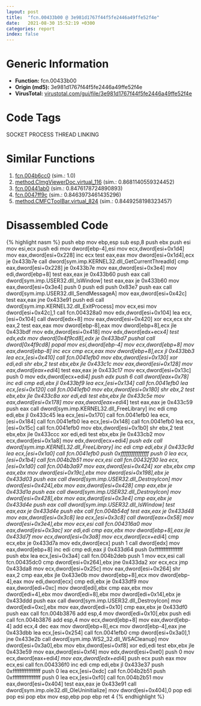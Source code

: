 ```yaml
---
layout: post
title:  "fcn.00433b00 @ 3e981d1767f44f5fe2446a49ffe52f4e"
date:   2021-08-30 15:52:19 +0300
categories: report
index: false
---
```


# Generic Information
- **Function:** fcn.00433b00
- **Origin (md5):** 3e981d1767f44f5fe2446a49ffe52f4e
- **VirusTotal:** [virustotal.com/gui/file/3e981d1767f44f5fe2446a49ffe52f4e][virustotal_ref]

# Code Tags
<span class="tag" id="SOCKET">SOCKET</span>
<span class="tag" id="PROCESS">PROCESS</span>
<span class="tag" id="THREAD">THREAD</span>
<span class="tag" id="LINKING">LINKING</span>


# Similar Functions

1. [fcn.004b6cc0][similar_1_ref] (sim.: 1.0)
2. [method.CImgViewerDoc.virtual\_116][similar_2_ref] (sim.: 0.8681140559324452)
3. [fcn.00441ab0][similar_3_ref] (sim.: 0.8476178724890893)
4. [fcn.0047ff9c][similar_4_ref] (sim.: 0.8463973461435296)
5. [method.CMFCToolBar.virtual\_824][similar_5_ref] (sim.: 0.8449258198323457)


# Disassembled Code

{% highlight nasm %}
push ebp
mov ebp,esp
sub esp,8
push ebx
push esi
mov esi,ecx
push edi
mov dword[ebp-4],esi
mov ecx,dword[esi+0x1d4]
mov eax,dword[esi+0x228]
inc ecx
test eax,eax
mov dword[esi+0x1d4],ecx
je 0x433b7e
call dword[sym.imp.KERNEL32.dll_GetCurrentThreadId]
cmp eax,dword[esi+0x228]
je 0x433b7e
mov eax,dword[esi+0x3e4]
mov edi,dword[ebp+8]
test eax,eax
je 0x433b60
push eax
call dword[sym.imp.USER32.dll_IsWindow]
test eax,eax
je 0x433b60
mov eax,dword[esi+0x3e4]
push 0
push edi
push 0x83e7
push eax
call dword[sym.imp.USER32.dll_SendMessageA]
mov eax,dword[esi+0x42c]
test eax,eax
jne 0x433e91
push edi
call dword[sym.imp.KERNEL32.dll_ExitProcess]
mov ecx,esi
mov dword[esi+0x42c],1
call fcn.004328a0
mov edx,dword[esi+0x104]
lea ecx,[esi+0x104]
call dword[edx+8]
mov eax,dword[esi+0x420]
xor ecx,ecx
shr eax,2
test eax,eax
mov dword[ebp-8],eax
mov dword[ebp+8],ecx
jle 0x433bdf
mov edx,dword[esi+0x418]
mov edx,dword[edx+ecx*4]
test edx,edx
mov dword[0x4f9cd8],edx
je 0x433bd7
pushal
call dword[0x4f9cd8]
popal
mov esi,dword[ebp-4]
mov ecx,dword[ebp+8]
mov eax,dword[ebp-8]
inc ecx
cmp ecx,eax
mov dword[ebp+8],ecx
jl 0x433bb3
lea ecx,[esi+0x410]
call fcn.0041efb0
mov ebx,dword[esi+0x130]
xor edi,edi
shr ebx,2
test ebx,ebx
jle 0x433c1c
mov eax,dword[esi+0x128]
mov eax,dword[eax+edi*4]
test eax,eax
je 0x433c17
mov ecx,dword[esi+0x13c]
push 0
mov edx,dword[ecx+edi*4]
push edx
push 6
call dword[eax+0x78]
inc edi
cmp edi,ebx
jl 0x433bf9
lea ecx,[esi+0x134]
call fcn.0041efb0
lea ecx,[esi+0x120]
call fcn.0041efb0
mov ebx,dword[esi+0x180]
shr ebx,2
test ebx,ebx
jle 0x433c8a
xor edi,edi
test ebx,ebx
jle 0x433c5e
mov eax,dword[esi+0x178]
mov eax,dword[eax+edi*4]
test eax,eax
je 0x433c59
push eax
call dword[sym.imp.KERNEL32.dll_FreeLibrary]
inc edi
cmp edi,ebx
jl 0x433c45
lea ecx,[esi+0x170]
call fcn.0041efb0
lea ecx,[esi+0x184]
call fcn.0041efb0
lea ecx,[esi+0x148]
call fcn.0041efb0
lea ecx,[esi+0x15c]
call fcn.0041efb0
mov ebx,dword[esi+0x1b0]
shr ebx,2
test ebx,ebx
jle 0x433ccc
xor edi,edi
test ebx,ebx
jle 0x433cb2
mov ecx,dword[esi+0x1a8]
mov edx,dword[ecx+edi*4]
push edx
call dword[sym.imp.KERNEL32.dll_FreeLibrary]
inc edi
cmp edi,ebx
jl 0x433c9d
lea ecx,[esi+0x1a0]
call fcn.0041efb0
push 0xffffffffffffffff
push 0
lea ecx,[esi+0x1b4]
call fcn.004b2b51
mov ecx,esi
call fcn.00432f30
lea ecx,[esi+0x1d0]
call fcn.004b3a97
mov eax,dword[esi+0x424]
xor ebx,ebx
cmp eax,ebx
mov dword[esi+0x19c],ebx
mov dword[esi+0x198],ebx
je 0x433d03
push eax
call dword[sym.imp.USER32.dll_DestroyIcon]
mov dword[esi+0x424],ebx
mov eax,dword[esi+0x428]
cmp eax,ebx
je 0x433d1a
push eax
call dword[sym.imp.USER32.dll_DestroyIcon]
mov dword[esi+0x428],ebx
mov eax,dword[esi+0x3e4]
cmp eax,ebx
je 0x433d4e
push eax
call dword[sym.imp.USER32.dll_IsWindow]
test eax,eax
je 0x433d4e
push ebx
call fcn.004b54af
test eax,eax
je 0x433d48
mov eax,dword[esi+0x3c8]
lea ecx,[esi+0x3c8]
call dword[eax+0x58]
mov dword[esi+0x3e4],ebx
mov ecx,esi
call fcn.004316a0
mov eax,dword[esi+0x3ac]
xor edi,edi
cmp eax,ebx
mov dword[ebp+8],eax
jle 0x433d7f
mov ecx,dword[esi+0x3a8]
mov ecx,dword[ecx+edi*4]
cmp ecx,ebx
je 0x433d7a
mov edx,dword[ecx]
push 1
call dword[edx]
mov eax,dword[ebp+8]
inc edi
cmp edi,eax
jl 0x433d64
push 0xffffffffffffffff
push ebx
lea ecx,[esi+0x3a4]
call fcn.004b2deb
push 1
mov ecx,esi
call fcn.00435dc0
cmp dword[esi+0x264],ebx
jne 0x433da2
xor ecx,ecx
jmp 0x433da8
mov ecx,dword[esi+0x25c]
mov eax,dword[esi+0x264]
shr eax,2
cmp eax,ebx
jle 0x433e0b
mov dword[ebp+8],ecx
mov dword[ebp-4],eax
mov edi,dword[ecx]
cmp edi,ebx
je 0x433df9
mov eax,dword[edi+0xc]
mov dword[edi],ebx
cmp eax,ebx
mov dword[edi+4],ebx
mov dword[edi+8],ebx
mov dword[edi+0x14],ebx
je 0x433ddd
push eax
call dword[sym.imp.USER32.dll_DestroyIcon]
mov dword[edi+0xc],ebx
mov eax,dword[edi+0x10]
cmp eax,ebx
je 0x433df0
push eax
call fcn.004b3876
add esp,4
mov dword[edi+0x10],ebx
push edi
call fcn.004b3876
add esp,4
mov ecx,dword[ebp+8]
mov eax,dword[ebp-4]
add ecx,4
dec eax
mov dword[ebp+8],ecx
mov dword[ebp-4],eax
jne 0x433dbb
lea ecx,[esi+0x254]
call fcn.0041efb0
cmp dword[esi+0x3a0],1
jne 0x433e2b
call dword[sym.imp.WS2_32.dll_WSACleanup]
mov dword[esi+0x3a0],ebx
mov ebx,dword[esi+0xf8]
xor edi,edi
test ebx,ebx
jle 0x433e59
mov eax,dword[esi+0xf4]
mov edx,dword[esi+0xe0]
push 0
mov ecx,dword[eax+edi*4]
mov eax,dword[edx+edi*4]
push ecx
push eax
mov ecx,esi
call fcn.004336f0
inc edi
cmp edi,ebx
jl 0x433e37
push 0xffffffffffffffff
push 0
lea ecx,[esi+0xdc]
call fcn.004b2b51
push 0xffffffffffffffff
push 0
lea ecx,[esi+0xf0]
call fcn.004b2b51
mov eax,dword[esi+0x404]
test eax,eax
je 0x433e91
call dword[sym.imp.ole32.dll_OleUninitialize]
mov dword[esi+0x404],0
pop edi
pop esi
pop ebx
mov esp,ebp
pop ebp
ret 4
{% endhighlight %}


[similar_1_ref]: /report/fcn.004b6cc0@7453c96a6fbd42ec690b8deb53eafcba
[similar_2_ref]: /report/method.CImgViewerDoc.virtual_116@7b00dd8f2abf54a73bfb09681334ff78
[similar_3_ref]: /report/fcn.00441ab0@4fe6510221c33bf023f6abed461fc13f
[similar_4_ref]: /report/fcn.0047ff9c@d96761eb00d2d97e2b6f5ffffed0b46a
[similar_5_ref]: /report/method.CMFCToolBar.virtual_824@9c2b894b84f59672d8be2e984066f76f
[virustotal_ref]: https://www.virustotal.com/gui/file/3e981d1767f44f5fe2446a49ffe52f4e